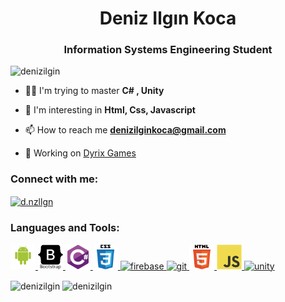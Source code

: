 <style>
p {
  background-image: url('https://gist.githubusercontent.com/brettlangdon/85942af486eb79118467/raw/2a7409cd3c26a90b2e82bdc40dc7db18b92b3517/B1lMORS%2520-%2520Imgur.jpg');
}
</style>
<h1 align="center">Deniz Ilgın Koca</h1>
<h3 align="center">Information Systems Engineering Student</h3>

<p align="left"> <img src="https://komarev.com/ghpvc/?username=denizilgin&label=Profile%20views&color=ff8800&style=flat" alt="denizilgin" /> </p>

- 🧙‍♂️ I'm trying to master **C# , Unity**

- 🥷 I'm interesting in **Html, Css, Javascript**

- 📫 How to reach me **denizilginkoca@gmail.com**

- 👾 Working on <a href="https://instagram.com/dyrixgames" target="blank">Dyrix Games</a>

<h3 align="left">Connect with me:</h3>
<p align="left">
<a href="https://instagram.com/d.nzllgn" target="blank"><img align="center" src="https://raw.githubusercontent.com/rahuldkjain/github-profile-readme-generator/master/src/images/icons/Social/instagram.svg" alt="d.nzllgn" height="30" width="40" /></a>
</p>

<h3 align="left">Languages and Tools:</h3>
<p align="left"> <a href="https://developer.android.com" target="_blank" rel="noreferrer"> <img src="https://raw.githubusercontent.com/devicons/devicon/master/icons/android/android-original-wordmark.svg" alt="android" width="40" height="40"/> </a> <a href="https://getbootstrap.com" target="_blank" rel="noreferrer"> <img src="https://raw.githubusercontent.com/devicons/devicon/master/icons/bootstrap/bootstrap-plain-wordmark.svg" alt="bootstrap" width="40" height="40"/> </a> <a href="https://www.w3schools.com/cs/" target="_blank" rel="noreferrer"> <img src="https://raw.githubusercontent.com/devicons/devicon/master/icons/csharp/csharp-original.svg" alt="csharp" width="40" height="40"/> </a> <a href="https://www.w3schools.com/css/" target="_blank" rel="noreferrer"> <img src="https://raw.githubusercontent.com/devicons/devicon/master/icons/css3/css3-original-wordmark.svg" alt="css3" width="40" height="40"/> </a> <a href="https://firebase.google.com/" target="_blank" rel="noreferrer"> <img src="https://www.vectorlogo.zone/logos/firebase/firebase-icon.svg" alt="firebase" width="40" height="40"/> </a> <a href="https://git-scm.com/" target="_blank" rel="noreferrer"> <img src="https://www.vectorlogo.zone/logos/git-scm/git-scm-icon.svg" alt="git" width="40" height="40"/> </a> <a href="https://www.w3.org/html/" target="_blank" rel="noreferrer"> <img src="https://raw.githubusercontent.com/devicons/devicon/master/icons/html5/html5-original-wordmark.svg" alt="html5" width="40" height="40"/> </a> <a href="https://developer.mozilla.org/en-US/docs/Web/JavaScript" target="_blank" rel="noreferrer"> <img src="https://raw.githubusercontent.com/devicons/devicon/master/icons/javascript/javascript-original.svg" alt="javascript" width="40" height="40"/> </a> <a href="https://unity.com/" target="_blank" rel="noreferrer"> <img src="https://www.vectorlogo.zone/logos/unity3d/unity3d-icon.svg" alt="unity" width="40" height="40"/> </a> </p>

<p><img align="center" src="https://github-readme-stats.vercel.app/api/top-langs?username=denizilgin&show_icons=true&theme=onedark&title_color=f56200&text_color=ff6600&locale=en&layout=compact" alt="denizilgin" />
<img align="center" src="https://github-readme-streak-stats.herokuapp.com/?user=denizilgin&theme=dark" alt="denizilgin" /></p>


